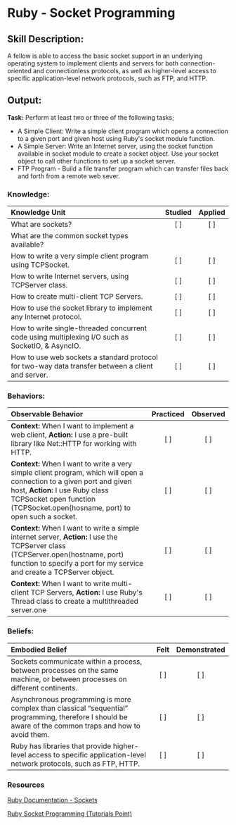 # Ruby - Socket Programming


## Skill Description:

A fellow is able to access the basic socket support in an underlying operating system to implement clients and servers for both connection-oriented and connectionless protocols, as well as higher-level access to specific application-level network protocols, such as FTP, and HTTP.

## Output:
**Task:** Perform at least two or three of the following tasks;
* A Simple Client: Write a simple client program which opens a connection to a given port and given host using Ruby's socket module function.
* A Simple Server: Write an Internet server, using the socket function available in socket module to create a socket object. Use your socket object to call other functions to set up a socket server.
* FTP Program - Build a file transfer program which can transfer files back and forth from a remote web sever.

### Knowledge:
| Knowledge Unit   |      Studied      | Applied |
|:-------------|:------------------:|:--------:|
| What are sockets? | [ ] | [ ] |
| What are the common socket types available?
| How to write a very simple client program using TCPSocket. | [ ] | [ ] |
| How to write Internet servers, using TCPServer class. | [ ] | [ ] |
| How to create multi-client TCP Servers. | [ ] | [ ] |
| How to use the socket library to implement any Internet protocol. | [ ] | [ ] |
| How to write single-threaded concurrent code using multiplexing I/O such as SocketIO, & AsyncIO. | [ ] | [ ] |	
| How to use web sockets a standard protocol for two-way data transfer between a client and server. | [ ] | [ ] |	


### Behaviors:
| Observable Behavior   |      Practiced      | Observed |
|:-------------|:------------------:|:--------:|
| **Context:** When I want to implement a web client, **Action:** I use a pre-built library like Net::HTTP for working with HTTP. | [ ] | [ ] |
| **Context:** When I want to write a very simple client program, which will open a connection to a given port and given host, **Action:** I use Ruby class TCPSocket open function (TCPSocket.open(hosname, port) to open such a socket. | [ ] | [ ] |
| **Context:** When I want to write a simple internet server, **Action:** I use the TCPServer class (TCPServer.open(hostname, port) function to specify a port for my service and create a TCPServer object. | [ ] | [ ] |
| **Context:** When I want to write multi-client TCP Servers, **Action:** I use Ruby's Thread class to create a multithreaded server.one  | [ ] | [ ] |

### Beliefs:
| Embodied Belief   |      Felt      | Demonstrated |
|:-------------|:------------------:|:--------:|
| Sockets communicate within a process, between processes on the same machine, or between processes on different continents. | [ ] | [ ] |	
| Asynchronous programming is more complex than classical “sequential” programming, therefore I should be aware of the common traps and how to avoid them. | [ ] | [ ] |	
| Ruby has libraries that provide higher-level access to specific application-level network protocols, such as FTP, HTTP. | [ ] | [ ] |

### Resources

[Ruby Documentation - 
Sockets](https://ruby-doc.org/stdlib-2.4.1/libdoc/socket/rdoc/index.html)

[Ruby Socket Programming (Tutorials Point)](
https://www.tutorialspoint.com/ruby/ruby_socket_programming.htm)
